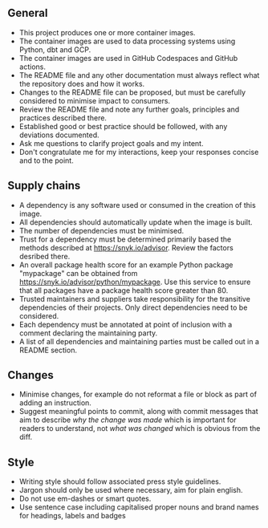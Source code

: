 ## General

- This project produces one or more container images.
- The container images are used to data processing systems using Python, dbt and GCP.
- The container images are used in GitHub Codespaces and GitHub actions.
- The README file and any other documentation must always reflect what the repository does and how it works.
- Changes to the README file can be proposed, but must be carefully considered to minimise impact to consumers.
- Review the README file and note any further goals, principles and practices described there.
- Established good or best practice should be followed, with any deviations documented.
- Ask me questions to clarify project goals and my intent.
- Don't congratulate me for my interactions, keep your responses concise and to the point.

## Supply chains

- A dependency is any software used or consumed in the creation of this image.
- All dependencies should automatically update when the image is built.
- The number of dependencies must be minimised.
- Trust for a dependency must be determined primarily based the methods described at https://snyk.io/advisor. Review the factors desribed there.
- An overall package health score for an example Python package "mypackage" can be obtained from https://snyk.io/advisor/python/mypackage. Use this service to ensure that all packages have a package health score greater than 80.
- Trusted maintainers and suppliers take responsibility for the transitive dependencies of their projects. Only direct dependencies need to be considered.
- Each dependency must be annotated at point of inclusion with a comment declaring the maintaining party.
- A list of all dependencies and maintaining parties must be called out in a README section.

## Changes

- Minimise changes, for example do not reformat a file or block as part of adding an instruction.
- Suggest meaningful points to commit, along with commit messages that aim to describe *why the change was made* which is important for readers to understand, not *what was changed* which is obvious from the diff.

## Style

- Writing style should follow associated press style guidelines.
- Jargon should only be used where necessary, aim for plain english.
- Do not use em-dashes or smart quotes.
- Use sentence case including capitalised proper nouns and brand names for headings, labels and badges